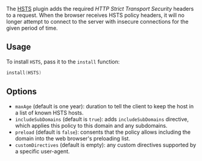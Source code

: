 
The [HSTS](https://ktor.io/docs/hsts.html) plugin adds the required _HTTP Strict Transport Security_ headers to a request. When the browser receives HSTS policy headers, it will no longer attempt to connect to the server with insecure connections for the given period of time.

## Usage

To install `HSTS`, pass it to the `install` function:
```kotlin
install(HSTS)
```
## Options

* `maxAge` (default is one year): duration to tell the client to keep the host in a list of known HSTS hosts.
* `includeSubDomains` (default is `true`): adds `includeSubDomains` directive, which applies this policy to this domain and any subdomains.
* `preload` (default is `false`): consents that the policy allows including the domain into the web browser's preloading list.
* `customDirectives` (default is empty): any custom directives supported by a specific user-agent.
